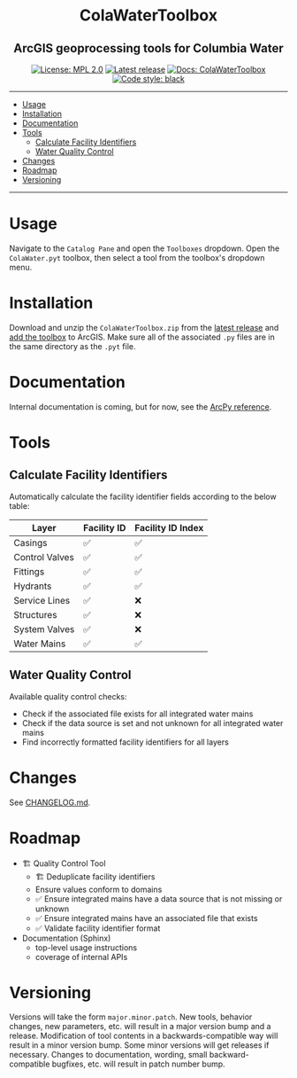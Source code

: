 ﻿<h1 align="center">ColaWaterToolbox</h1>
<h2 align="center">ArcGIS geoprocessing tools for Columbia Water</h2>
<p align="center">
<a href="https://opensource.org/licenses/MPL-2.0"><img alt="License: MPL 2.0" src="https://img.shields.io/badge/license-MPL_2.0-brightgreen"></a>
<a href="https://github.com/felix-quark/ColaWaterToolbox/releases"><img alt="Latest release" src="https://img.shields.io/github/v/release/felix-quark/ColaWaterToolbox"></a>
<a href="https://felix-quark.github.io/ColaWaterToolbox/"><img alt="Docs: ColaWaterToolbox" src="https://img.shields.io/badge/docs-ColaWaterToolbox-purple"></a>
<a href="https://github.com/psf/black"><img alt="Code style: black" src="https://img.shields.io/badge/code%20style-black-000000"></a>
</p>

---

- [Usage](#usage)
- [Installation](#installation)
- [Documentation](#documentation)
- [Tools](#tools)
    - [Calculate Facility Identifiers](#calculate-facility-identifiers)
    - [Water Quality Control](#water-quality-control)
- [Changes](#changes)
- [Roadmap](#roadmap)
- [Versioning](#versioning)

---

# Usage

Navigate to the `Catalog Pane` and open the `Toolboxes` dropdown.
Open the `ColaWater.pyt` toolbox, then select a tool from the toolbox's dropdown menu.

# Installation

Download and unzip the `ColaWaterToolbox.zip` from the [latest release][releases]
and [add the toolbox][add-a-toolbox] to ArcGIS. 
Make sure all of the associated `.py` files are in the same directory as the `.pyt` file.

# Documentation

Internal documentation is coming, but for now, see the [ArcPy reference][arcpy-reference].

# Tools

## Calculate Facility Identifiers

Automatically calculate the facility identifier fields according to the below table:

|     Layer      | Facility ID | Facility ID Index |
|----------------|-------------|-------------------|
| Casings        |     ✅     |         ✅        |
| Control Valves |     ✅     |         ✅        |
| Fittings       |     ✅     |         ✅        |
| Hydrants       |     ✅     |         ✅        |
| Service Lines  |     ✅     |         ❌        |
| Structures     |     ✅     |         ❌        |
| System Valves  |     ✅     |         ❌        |
| Water Mains    |     ✅     |         ✅        |

## Water Quality Control

Available quality control checks:
- Check if the associated file exists for all integrated water mains 
- Check if the data source is set and not unknown for all integrated water mains 
- Find incorrectly formatted facility identifiers for all layers

# Changes

See [CHANGELOG.md][changelog].

# Roadmap

* 🏗 Quality Control Tool
    * 🏗 Deduplicate facility identifiers
    * Ensure values conform to domains
    * ✅ Ensure integrated mains have a data source that is not missing or unknown 
    * ✅ Ensure integrated mains have an associated file that exists
    * ✅ Validate facility identifier format
* Documentation (Sphinx)
    * top-level usage instructions
    * coverage of internal APIs

# Versioning

Versions will take the form `major.minor.patch`.
New tools, behavior changes, new parameters, etc. will result in a major version bump and a release.
Modification of tool contents in a backwards-compatible way will result in a minor version bump.
Some minor versions will get releases if necessary.
Changes to documentation, wording, small backward-compatible bugfixes, etc. will result in patch number bump.

[add-a-toolbox]: https://pro.arcgis.com/en/pro-app/latest/help/projects/connect-to-a-toolbox.htm
[arcpy-reference]: https://pro.arcgis.com/en/pro-app/latest/arcpy/main/arcgis-pro-arcpy-reference.htm
[changelog]: https://github.com/felix-quark/ColaWaterToolbox/blob/main/CHANGELOG.md
[releases]: https://github.com/felix-quark/ColaWaterToolbox/releases
